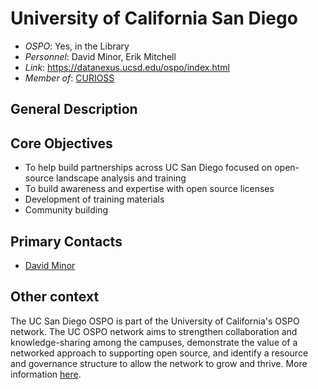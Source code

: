 # University of California San Diego

- *OSPO*: Yes, in the Library
- *Personnel*: David Minor, Erik Mitchell
- *Link*: https://datanexus.ucsd.edu/ospo/index.html
- *Member of*: [CURIOSS](https://curioss.org/)

## General Description



## Core Objectives

- To help build partnerships across UC San Diego focused on open-source landscape analysis and training
- To build awareness and expertise with open source licenses
- Development of training materials
- Community building

## Primary Contacts

- [David Minor](mailto:dminor@ucsd.edu)

## Other context

The UC San Diego OSPO is part of the University of California's OSPO network. The UC OSPO network aims to strengthen collaboration and knowledge-sharing among the campuses, demonstrate the value of a networked approach to supporting open source, and identify a resource and governance structure to allow the network to grow and thrive. More information [here](https://today.ucsd.edu/story/new-grant-supports-multi-uc-campus-effort-to-build-network-of-open-source-program-offices).
